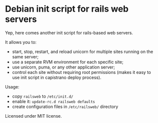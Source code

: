 Debian init script for rails web servers
========================================

Yep, here comes another init script for rails-based web servers.

It allows you to:
* start, stop, restart, and reload unicorn for multiple sites running on the same server;
* use a separate RVM environment for each specific site;
* use unicorn, puma, or any other application server;
* control each site without requiring root permissions (makes it easy to use init script in capistrano deploy process).

Usage:
* copy `railsweb` to `/etc/init.d/`
* enable it: `update-rc.d railsweb defaults`
* create configuration files in `/etc/railsweb/` directory

Licensed under MIT license.
